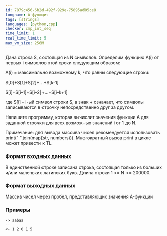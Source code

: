 ```yaml
---
id: 7879c456-6b2d-492f-929e-75895ad05ce8
longname: А-функция
tags: [strings]
languages: [python,cpp]
checker: cmp_int_seq
time_limit: 1
real_time_limit: 5
max_vm_size: 256M
---
```


Дана строка S, состоящая из N символов. Определим функцию A(i) от первых i символов этой сроки следующим образом:

A(i) = максимально возможному k, что равны следующие строки:

S[0]+S[1]+S[2]+…+S[k-1]

S[i]+S[i–1]+S[i–2]+…+S[i–k+1]

где S[i] – i-ый символ строки S, а знак + означает, что символы записываются в строчку непосредственно друг за другом.

Напишите программу, которая вычислит значения функции A для заданной строчки для всех возможных значений i от 1 до N.

Примечание: для вывода массива чисел рекомендуется использовать print(" ".join(map(str, numbers))). Многократный вызов print в цикле может привести к TL.

### Формат входных данных

В единственной строке записана строка, состоящая только из больших и/или маленьких латинских букв. Длина строки 1 <= N <= 200000.

### Формат выходных данных

Массив чисел через пробел, представляющих значения A-функции

### Примеры

```
-> aabaa
--
<- 1 2 0 1 5
```
